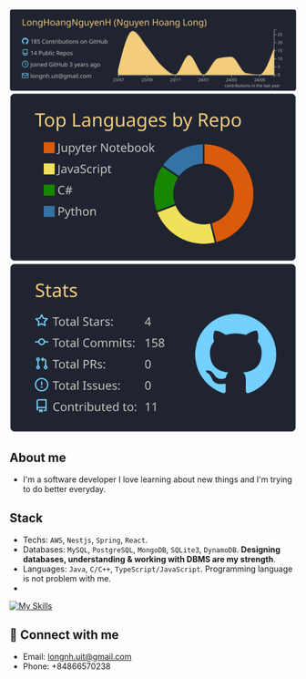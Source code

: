 
[![](https://raw.githubusercontent.com/LongHoangNguyenH/LongHoangNguyenH/master/profile-summary-card-output/ayu_mirage/0-profile-details.svg)](https://github.com/vn7n24fzkq/github-profile-summary-cards)
[![](https://raw.githubusercontent.com/LongHoangNguyenH/LongHoangNguyenH/master/profile-summary-card-output/ayu_mirage/1-repos-per-language.svg)](https://github.com/vn7n24fzkq/github-profile-summary-cards) ![](https://raw.githubusercontent.com/LongHoangNguyenH/LongHoangNguyenH/master/profile-summary-card-output/ayu_mirage/3-stats.svg)
## About me
- I'm a software developer I love learning about new things and I'm trying to do better everyday. 

## Stack 
- Techs: `AWS`, `Nestjs`, `Spring`, `React`.
- Databases: `MySQL`, `PostgreSQL`, `MongoDB`, `SQLite3`, `DynamoDB`. **Designing databases, understanding & working with DBMS are my strength**.
- Languages: `Java`, `C/C++`, `TypeScript/JavaScript`. Programming language is not problem with me.
- 
[![My Skills](https://skillicons.dev/icons?i=aws,gcp,azure,react,vue,flutter&perline=3)](https://skillicons.dev)


## 🔗 Connect with me
- Email: longnh.uit@gmail.com
- Phone: +84866570238
